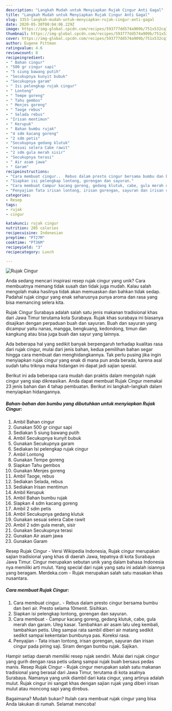 ```yaml
---
description: "Langkah Mudah untuk Menyiapkan Rujak Cingur Anti Gagal"
title: "Langkah Mudah untuk Menyiapkan Rujak Cingur Anti Gagal"
slug: 3353-langkah-mudah-untuk-menyiapkan-rujak-cingur-anti-gagal
date: 2020-05-30T00:04:06.229Z
image: https://img-global.cpcdn.com/recipes/593777dd574a909b/751x532cq70/rujak-cingur-foto-resep-utama.jpg
thumbnail: https://img-global.cpcdn.com/recipes/593777dd574a909b/751x532cq70/rujak-cingur-foto-resep-utama.jpg
cover: https://img-global.cpcdn.com/recipes/593777dd574a909b/751x532cq70/rujak-cingur-foto-resep-utama.jpg
author: Eugene Pittman
ratingvalue: 4.6
reviewcount: 8
recipeingredient:
- " Bahan cingur"
- "500 gr cingur sapi"
- "5 siung bawang putih"
- "Secukupnya kunyit bubuk"
- "Secukupnya garam"
- " Isi pelengkap rujak cingur"
- " Lontong"
- " Tempe goreng"
- " Tahu gembos"
- " Menjes goreng"
- " Taoge rebus"
- " Selada rebus"
- "Irisan mentimun"
- " Kerupuk"
- " Bahan bumbu rujak"
- "4 sdm kacang goreng"
- "2 sdm petis"
- "Secukupnya gedang klutuk"
- "sesuai selera Cabe rawit"
- "2 sdm gula merah sisir"
- "Secukupnya terasi"
- " Air asam jawa"
- " Garam"
recipeinstructions:
- "Cara membuat cingur..  Rebus dalam presto cingur bersama bumbu dan beri air. Presto selama 10menit. Sisihkan."
- "Siapkan isi pelengkap lontong, gorengan dan sayuran."
- "Cara membuat Campur kacang goreng, gedang klutuk, cabe, gula merah dan garam. Uleg kasar. Tambahkan air asam lalu uleg kembali, tambahkan petis. Uleg sampai rata sambil diberi air matang sedikit sedikit sampai kekentalan bumbunya pas. Koreksi rasa."
- "Penyajian Tata irisan lontong, irisan gorengan, sayuran dan irisan cingur pada piring saji. Siram dengan bumbu rujak. Sajikan."
categories:
- Resep
tags:
- rujak
- cingur

katakunci: rujak cingur 
nutrition: 205 calories
recipecuisine: Indonesian
preptime: "PT27M"
cooktime: "PT36M"
recipeyield: "3"
recipecategory: Lunch

---
```



![Rujak Cingur](https://img-global.cpcdn.com/recipes/593777dd574a909b/751x532cq70/rujak-cingur-foto-resep-utama.jpg)

Anda sedang mencari inspirasi resep rujak cingur yang unik? Cara membuatnya memang tidak susah dan tidak juga mudah. Kalau salah mengolah maka hasilnya tidak akan memuaskan dan bahkan tidak sedap. Padahal rujak cingur yang enak seharusnya punya aroma dan rasa yang bisa memancing selera kita.

Rujak Cingur Surabaya adalah salah satu jenis makanan tradisional khas dari Jawa Timur terutama kota Surabaya. Rujak khas surabaya ini biasanya disajikan dengan perpaduan buah dan sayuran. Buah dan sayuran yang dicampur yaitu nanas, mangga, bengkuang, kedondong, timun dan kangkung atau bisa juga buah dan sayur yang lainnya.

Ada beberapa hal yang sedikit banyak berpengaruh terhadap kualitas rasa dari rujak cingur, mulai dari jenis bahan, kedua pemilihan bahan segar hingga cara membuat dan menghidangkannya. Tak perlu pusing jika ingin menyiapkan rujak cingur yang enak di mana pun anda berada, karena asal sudah tahu triknya maka hidangan ini dapat jadi sajian spesial.


Berikut ini ada beberapa cara mudah dan praktis dalam mengolah rujak cingur yang siap dikreasikan. Anda dapat membuat Rujak Cingur memakai 23 jenis bahan dan 4 tahap pembuatan. Berikut ini langkah-langkah dalam menyiapkan hidangannya.

<!--inarticleads1-->

##### Bahan-bahan dan bumbu yang dibutuhkan untuk menyiapkan Rujak Cingur:

1. Ambil  Bahan cingur
1. Gunakan 500 gr cingur sapi
1. Sediakan 5 siung bawang putih
1. Ambil Secukupnya kunyit bubuk
1. Gunakan Secukupnya garam
1. Sediakan  Isi pelengkap rujak cingur
1. Ambil  Lontong
1. Gunakan  Tempe goreng
1. Siapkan  Tahu gembos
1. Gunakan  Menjes goreng
1. Ambil  Taoge, rebus
1. Sediakan  Selada, rebus
1. Sediakan Irisan mentimun
1. Ambil  Kerupuk
1. Ambil  Bahan bumbu rujak
1. Siapkan 4 sdm kacang goreng
1. Ambil 2 sdm petis
1. Ambil Secukupnya gedang klutuk
1. Gunakan sesuai selera Cabe rawit
1. Ambil 2 sdm gula merah, sisir
1. Gunakan Secukupnya terasi
1. Gunakan  Air asam jawa
1. Gunakan  Garam


Resep Rujak Cingur - Versi Wikipedia Indonesia, Rujak cingur merupakan sajian tradisional yang khas di daerah Jawa, tepatnya di kota Surabaya Jawa Timur. Cingur merupakan sebutan unik yang dalam bahasa Indonesia nya memiliki arti mulut. Yang special dari rujak yang satu ini adalah isiannya yang beragam. Merdeka.com - Rujak merupakan salah satu masakan khas nusantara. 

<!--inarticleads2-->

##### Cara membuat Rujak Cingur:

1. Cara membuat cingur..  - Rebus dalam presto cingur bersama bumbu dan beri air. Presto selama 10menit. Sisihkan.
1. Siapkan isi pelengkap lontong, gorengan dan sayuran.
1. Cara membuat - Campur kacang goreng, gedang klutuk, cabe, gula merah dan garam. Uleg kasar. Tambahkan air asam lalu uleg kembali, tambahkan petis. Uleg sampai rata sambil diberi air matang sedikit sedikit sampai kekentalan bumbunya pas. Koreksi rasa.
1. Penyajian - Tata irisan lontong, irisan gorengan, sayuran dan irisan cingur pada piring saji. Siram dengan bumbu rujak. Sajikan.


Hampir setiap daerah memiliki resep rujak sendiri. Mulai dari rujak cingur yang gurih dengan rasa petis udang sampai rujak buah bersaus pedas manis. Resep Rujak Cingur - Rujak cingur merupakan salah satu makanan tradisional yang berasal dari Jawa Timur, terutama di kota asalnya Surabaya. Namanya yang unik diambil dari kata cingur, yang artinya adalah mulut. Rujak cingur ini sangat khas dengan sajian rujak yang diberi irisan mulut atau moncong sapi yang direbus. 

Bagaimana? Mudah bukan? Itulah cara membuat rujak cingur yang bisa Anda lakukan di rumah. Selamat mencoba!
